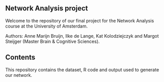 ## Network Analysis project
Welcome to the repository of our final project for the Network Analysis course at the University of Amsterdam.

Authors: Anne Marijn Bruijn, Ilke de Lange, Kat Kolodziejczyk and Margot Steijger (Master Brain & Cognitive Sciences).

## Contents
This repository contains the dataset, R code and output used to generate our network.
